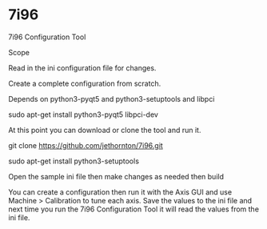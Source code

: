 # 7i96
7i96 Configuration Tool

Scope

Read in the ini configuration file for changes.

Create a complete configuration from scratch.

Depends on python3-pyqt5 and python3-setuptools and libpci

sudo apt-get install python3-pyqt5 libpci-dev

At this point you can download or clone the tool and run it.

 git clone https://github.com/jethornton/7i96.git

sudo apt-get install python3-setuptools

Open the sample ini file then make changes as needed then build

You can create a configuration then run it with the Axis GUI and use
Machine > Calibration to tune each axis. Save the values to the ini file and
next time you run the 7i96 Configuration Tool it will read the values from the
ini file.
